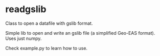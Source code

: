 # readgslib
Class to open a datafile with gslib format.

Simple lib to open and write an gslib file (a simplified Geo-EAS format). Uses just numpy.

Check example.py to learn how to use.
